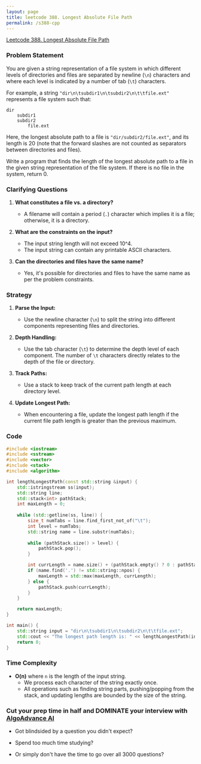 ```yaml
---
layout: page
title: leetcode 388. Longest Absolute File Path
permalink: /s388-cpp
---
```

[Leetcode 388. Longest Absolute File Path](https://algoadvance.github.io/algoadvance/l388)
### Problem Statement

You are given a string representation of a file system in which different levels of directories and files are separated by newline (`\n`) characters and where each level is indicated by a number of tab (`\t`) characters.

For example, a string `"dir\n\tsubdir1\n\tsubdir2\n\t\tfile.ext"` represents a file system such that:

```
dir
    subdir1
    subdir2
        file.ext
```

Here, the longest absolute path to a file is `"dir/subdir2/file.ext"`, and its length is 20 (note that the forward slashes are not counted as separators between directories and files). 

Write a program that finds the length of the longest absolute path to a file in the given string representation of the file system. If there is no file in the system, return 0.

### Clarifying Questions

1. **What constitutes a file vs. a directory?**
   - A filename will contain a period (`.`) character which implies it is a file; otherwise, it is a directory.

2. **What are the constraints on the input?**
   - The input string length will not exceed 10^4.
   - The input string can contain any printable ASCII characters.

3. **Can the directories and files have the same name?**
   - Yes, it's possible for directories and files to have the same name as per the problem constraints.

### Strategy

1. **Parse the Input:**
   - Use the newline character (`\n`) to split the string into different components representing files and directories.
   
2. **Depth Handling:**
   - Use the tab character (`\t`) to determine the depth level of each component. The number of `\t` characters directly relates to the depth of the file or directory.

3. **Track Paths:**
   - Use a stack to keep track of the current path length at each directory level. 

4. **Update Longest Path:**
   - When encountering a file, update the longest path length if the current file path length is greater than the previous maximum.

### Code

```cpp
#include <iostream>
#include <sstream>
#include <vector>
#include <stack>
#include <algorithm>

int lengthLongestPath(const std::string &input) {
    std::istringstream ss(input);
    std::string line;
    std::stack<int> pathStack;
    int maxLength = 0;
    
    while (std::getline(ss, line)) {
        size_t numTabs = line.find_first_not_of("\t");
        int level = numTabs;
        std::string name = line.substr(numTabs);
        
        while (pathStack.size() > level) {
            pathStack.pop();
        }

        int currLength = name.size() + (pathStack.empty() ? 0 : pathStack.top() + 1); // +1 for '/' between dirs/files
        if (name.find('.') != std::string::npos) {
            maxLength = std::max(maxLength, currLength);
        } else {
            pathStack.push(currLength);
        }
    }

    return maxLength;
}

int main() {
    std::string input = "dir\n\tsubdir1\n\tsubdir2\n\t\tfile.ext";
    std::cout << "The longest path length is: " << lengthLongestPath(input) << std::endl;
    return 0;
}
```

### Time Complexity

- **O(n)** where `n` is the length of the input string. 
  - We process each character of the string exactly once.
  - All operations such as finding string parts, pushing/popping from the stack, and updating lengths are bounded by the size of the string.


### Cut your prep time in half and DOMINATE your interview with [AlgoAdvance AI](https://algoAdvance.com)

- Got blindsided by a question you didn't expect?

- Spend too much time studying?

- Or simply don't have the time to go over all 3000 questions?

